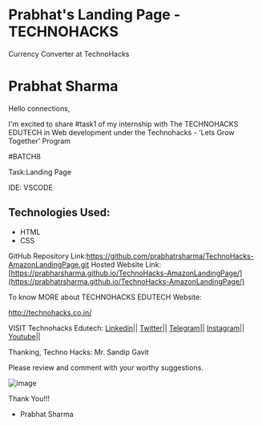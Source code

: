 # Prabhat's Landing Page - TECHNOHACKS

Currency Converter at TechnoHacks

# Prabhat Sharma

Hello connections,

I'm excited to share #task1 of my internship with The TECHNOHACKS EDUTECH in Web development under the Technohacks - 'Lets Grow Together' Program

#BATCH8

Task:Landing Page

IDE: VSCODE

## Technologies Used:
- HTML
- CSS

GitHub Repository Link:https://github.com/prabhatrsharma/TechnoHacks-AmazonLandingPage.git
Hosted Website Link: [https://prabharsharma.github.io/TechnoHacks-AmazonLandingPage/](https://prabhatrsharma.github.io/TechnoHacks-AmazonLandingPage/)

To know MORE about TECHNOHACKS EDUTECH Website: 

http://technohacks.co.in/

VISIT Technohacks Edutech: 
<a href="https://www.linkedin.com/company/technohacks-edutech/"> Linkedin</a>||
<a href="https://twitter.com/technohacksedu"> Twitter</a>||
<a href="https://telegram.me/TechnoHacksofficial"> Telegram</a>||
<a href="https://www.instagram.com/technohacks.co.in"> Instagram</a>||
<a href="https://www.youtube.com/channel/UCwuh25VS9J9ApJ7Yomw_Lqw"> Youtube</a>||<br>

Thanking,
Techno Hacks:
Mr. Sandip Gavit

Please review and comment with your worthy suggestions.

![image](https://github.com/prabhatrsharma/amazonClone/assets/118990267/4c417a51-cbd5-4a01-b1f1-bdf33471f28b)

Thank You!!!

- Prabhat Sharma
